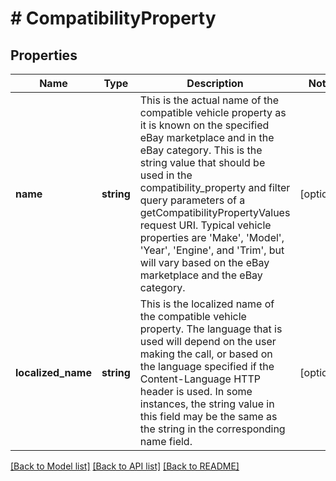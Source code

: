 # # CompatibilityProperty

## Properties

Name | Type | Description | Notes
------------ | ------------- | ------------- | -------------
**name** | **string** | This is the actual name of the compatible vehicle property as it is known on the specified eBay marketplace and in the eBay category. This is the string value that should be used in the compatibility_property and filter query parameters of a getCompatibilityPropertyValues request URI. Typical vehicle properties are &#39;Make&#39;, &#39;Model&#39;, &#39;Year&#39;, &#39;Engine&#39;, and &#39;Trim&#39;, but will vary based on the eBay marketplace and the eBay category. | [optional]
**localized_name** | **string** | This is the localized name of the compatible vehicle property. The language that is used will depend on the user making the call, or based on the language specified if the Content-Language HTTP header is used. In some instances, the string value in this field may be the same as the string in the corresponding name field. | [optional]

[[Back to Model list]](../../README.md#models) [[Back to API list]](../../README.md#endpoints) [[Back to README]](../../README.md)
